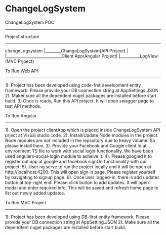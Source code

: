 # ChangeLogSystem

ChangeLogSystem POC
*******************

Project structure
********************

changeLogsystem
    |________ChangeLogSystem(API Project)
    |                      |____________________________Client App(Angular Project)
    |__________LogView (MVC Prjoect)    

To Run Web API
**************
 1). Project has been developed using code-frst development entity framework. Please provide your DB connection string at AppSettings.JSON
 2). Maker sure all the dependent nuget packages are installed before start build.
 3) Once is ready, Run this API project. It will open swagger page to test API methods.
 
 To Run Angular
 **************
 1). Open the project clientApp which is placed inside ChangeLogSystem API prject at Visual studio code.
 2). Install/Update Node modules in the project. Node modules are not included in the repsoitory due to heavy volume. So please install them.
 3). Provide your Facebook and Google client Id at environment TS file to work with social login functionality. We have been used angularx-social-login module to acheive it.
 4). Please googled it to register out app at google and facebook signOn functionality with our project.
 5). User ng serve to run the project locally and it will be open at http://localhost:4200. This will open sign in page. Please register yourself by navigating to signup page.
 6). Once user logged-in, there is add updates button at top-right end. Please click button to add updates. It will open modal and enter required info, This will be saved and refresh home page to list out newly added updates.
 
 To Run MVC Project
 ********************
 1). Project has been developed using DB-first entity framework. Please provide your DB connection string at AppSetting.JSON
 2). Make sure all the dependtent nuget packages are installed before start build.
 
